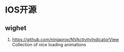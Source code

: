 # IOS开源

## wighet  
1. https://github.com/ninjaprox/NVActivityIndicatorView  
    Collection of nice loading animations

